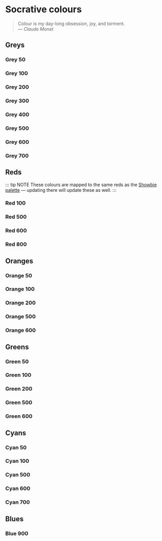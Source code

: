 # Socrative colours

> Colour is my day-long obsession, joy, and torment. \
> — *Claude Monet*

<ColorScale theme="socrative" hue="grey" />

<ColorScale theme="socrative" hue="red" />

<ColorScale theme="socrative" hue="orange" />

<ColorScale theme="socrative" hue="green" />

<ColorScale theme="socrative" hue="cyan" />

<ColorScale theme="socrative" hue="blue" />

## Greys

### Grey 50

<ColorSwatch theme="socrative" hue="grey" scale="50" />

### Grey 100

<ColorSwatch theme="socrative" hue="grey" scale="100" />

### Grey 200

<ColorSwatch theme="socrative" hue="grey" scale="200" />

### Grey 300

<ColorSwatch theme="socrative" hue="grey" scale="300" />

### Grey 400

<ColorSwatch theme="socrative" hue="grey" scale="400" />

### Grey 500

<ColorSwatch theme="socrative" hue="grey" scale="500" />

### Grey 600

<ColorSwatch theme="socrative" hue="grey" scale="600" />

### Grey 700

<ColorSwatch theme="socrative" hue="grey" scale="700" />

## Reds

::: tip NOTE
These colours are mapped to the same reds as the 
[Showbie palette](../showbie/#red) — updating there will update these as well.
:::

### Red 100

<ColorSwatch theme="socrative" hue="red" scale="100" />

### Red 500

<ColorSwatch theme="socrative" hue="red" scale="500" />

### Red 600

<ColorSwatch theme="socrative" hue="red" scale="600" />

### Red 800

<ColorSwatch theme="socrative" hue="red" scale="800" />

## Oranges

### Orange 50

<ColorSwatch theme="socrative" hue="orange" scale="50" />

### Orange 100

<ColorSwatch theme="socrative" hue="orange" scale="100" />

### Orange 200

<ColorSwatch theme="socrative" hue="orange" scale="200" />

### Orange 500

<ColorSwatch theme="socrative" hue="orange" scale="500" />

### Orange 600

<ColorSwatch theme="socrative" hue="orange" scale="600" />

## Greens

### Green 50

<ColorSwatch theme="socrative" hue="green" scale="50" />

### Green 100

<ColorSwatch theme="socrative" hue="green" scale="100" />

### Green 200

<ColorSwatch theme="socrative" hue="green" scale="200" />

### Green 500

<ColorSwatch theme="socrative" hue="green" scale="500" />

### Green 600

<ColorSwatch theme="socrative" hue="green" scale="600" />

## Cyans

### Cyan 50

<ColorSwatch theme="socrative" hue="cyan" scale="50" />

### Cyan 100

<ColorSwatch theme="socrative" hue="cyan" scale="100" />

### Cyan 500

<ColorSwatch theme="socrative" hue="cyan" scale="500" />

### Cyan 600

<ColorSwatch theme="socrative" hue="cyan" scale="600" />

### Cyan 700

<ColorSwatch theme="socrative" hue="cyan" scale="700" />

## Blues

### Blue 900

<ColorSwatch theme="socrative" hue="blue" scale="900" />
